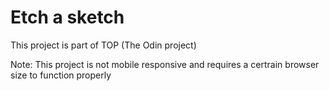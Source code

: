 # Etch a sketch
 
This project is part of TOP (The Odin project)

Note: This project is not mobile responsive and requires a certrain browser size to function properly